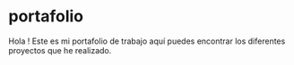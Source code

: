 # portafolio
Hola ! Este es mi portafolio de trabajo aquí puedes encontrar los diferentes proyectos que he realizado.
